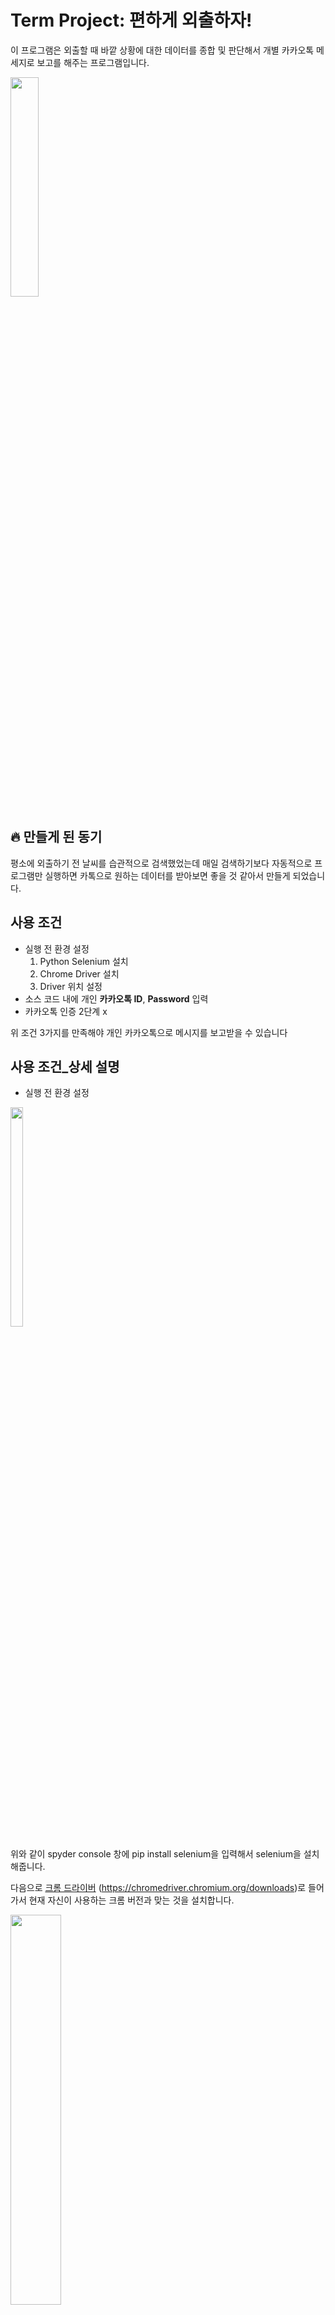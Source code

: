 # Term Project: 편하게 외출하자!
이 프로그램은 외출할 때 바깥 상황에 대한 데이터를 종합 및 판단해서 개별 카카오톡 메세지로 보고를 해주는 프로그램입니다.

<img src = "https://user-images.githubusercontent.com/43260658/146926939-b093ca62-ec64-4eab-9928-30ccae48743e.png" width="30%" height="30%">

## 🔥 만들게 된 동기
평소에 외출하기 전 날씨를 습관적으로 검색했었는데 매일 검색하기보다 자동적으로 프로그램만 실행하면 카톡으로 원하는 데이터를 받아보면 좋을 것 같아서 만들게 되었습니다.

## 사용 조건
* 실행 전 환경 설정
  1. Python Selenium 설치
  1. Chrome Driver 설치
  1. Driver 위치 설정
* 소스 코드 내에 개인 **카카오톡 ID**, **Password** 입력 
* 카카오톡 인증 2단계 x

위 조건 3가지를 만족해야 개인 카카오톡으로 메시지를 보고받을 수 있습니다

## 사용 조건_상세 설명
* 실행 전 환경 설정

<img src="https://user-images.githubusercontent.com/43260658/146931709-c12126ca-5952-41b3-99c2-165484d02d3b.png" width="20%" height="30%">

위와 같이 spyder console 창에 pip install selenium을 입력해서 selenium을 설치해줍니다.

다음으로 [크롬 드라이버](https://chromedriver.chromium.org/downloads) (https://chromedriver.chromium.org/downloads)로 들어가서 현재 자신이 사용하는 
크롬 버전과 맞는 것을 설치합니다.

<img src="https://user-images.githubusercontent.com/43260658/146932996-35348453-f5bb-4de3-ab76-bf263ba976b5.png" width="40%" height="40%">

※크롬 버전은 위와 같이 확인할 수 있습니다※

마지막으로 chromedriver.exe 파일을 현재 .py 파일이 있는 위치에 저장합니다.

<img src="https://user-images.githubusercontent.com/43260658/146934033-38219a34-3941-4158-9059-8dfbbe51c870.png" width="40%" height="40%"> 

* 소스 코드 내에 개인 **카카오톡 ID**, **Password** 입력 
~~~
#카카오 계정 로그인(단, 로그인 하는 계정이 2단계 인증을 하지 않아야 한다)
driver.find_element_by_xpath('//*[@id="id_email_2"]').send_keys("")
driver.find_element_by_xpath('//*[@id="id_password_3"]').send_keys("")
~~~
위 코드에서 첫 번째 send_keys("") 안에는 카카오톡 로그인 할 때의 이메일 계정을 두 번째 send_keys("") 안에는 비밀번호를 입력한다.

* 카카오톡 인증 2단계 x

카카오톡내에서 인증 2단계가 되어있다면 해제하고 사용해주시면 됩니다. 
2단계 인증은 카카오톡 -> 설정 -> 개인/보안 -> 카카오 계정에 들어가면 2단계 인증을 했는지 안 했는지 파악 가능합니다.

## 프로그램 설명
1. 셀리니움을 이용한 동적 크롤링
2. 자체 외출 판단 알고리즘
3. 카카오 로그인,메세지 API를 이용한 '나'에게 메세지 보내기

[시연 영상 유투브 링크](https://www.youtube.com/watch?v=KxsaMT42WuA)

## 참고 자료/Reference
* [kakao developers document(로그인 및 메세지 API)](https://developers.kakao.com/docs)
* [셀리니움 공식 문서](https://selenium-python.readthedocs.io/index.html)
## 라이센스
위 오픈소스 소프트웨어는 GNU Library or Lesser General Public License version 3.0에 따라 배포된다. [GNU](https://olis.or.kr/license/Detailselect.do?lId=1073&mapCode=010073&lType=osi)

